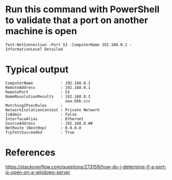 # Run this command with PowerShell to validate that a port on another machine is open


    Test-NetConnection -Port 53 -ComputerName 192.168.0.1 -InformationLevel Detailed

# Typical output

    ComputerName            : 192.168.0.1
    RemoteAddress           : 192.168.0.1
    RemotePort              : 53
    NameResolutionResults   : 192.168.0.1
                              aaa.bbb.ccc
    MatchingIPsecRules      : 
    NetworkIsolationContext : Private Network
    IsAdmin                 : False
    InterfaceAlias          : Ethernet
    SourceAddress           : 192.168.0.##
    NetRoute (NextHop)      : 0.0.0.0
    TcpTestSucceeded        : True



   # References
   https://stackoverflow.com/questions/273159/how-do-i-determine-if-a-port-is-open-on-a-windows-server
